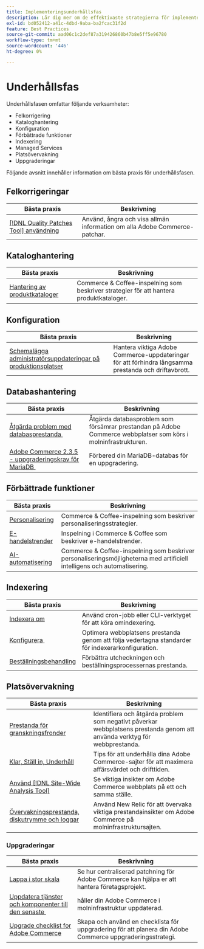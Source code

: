 ```yaml
---
title: Implementeringsunderhållsfas
description: Lär dig mer om de effektivaste strategierna för implementering i underhållsfasen av Adobe Commerce-projekt.
exl-id: bd052412-a41c-4dbd-9aba-ba2fcac31f2d
feature: Best Practices
source-git-commit: aad06c1c2def87a319426860b47b8e5ff5e96780
workflow-type: tm+mt
source-wordcount: '446'
ht-degree: 0%

---
```


# Underhållsfas

Underhållsfasen omfattar följande verksamheter:

- Felkorrigering
- Kataloghantering
- Konfiguration
- Förbättrade funktioner
- Indexering
- Managed Services
- Platsövervakning
- Uppgraderingar

Följande avsnitt innehåller information om bästa praxis för underhållsfasen.

## Felkorrigeringar

| Bästa praxis | Beskrivning |
|-----------------------------------------------------------------------------------|-------------------------------------------------------------------------------|
| [[!DNL Quality Patches Tool] användning](../../../tools/quality-patches-tool/usage.md) | Använd, ångra och visa allmän information om alla Adobe Commerce-patchar. |

## Kataloghantering

| Bästa praxis | Beskrivning |
|------------------------------------------------------------------------------------------------------------------------------------------------------------------|--------------------------------------------------------------------------------------|
| [Hantering av produktkataloger](https://www.gotostage.com/channel/fca90f7960be436f9b849215d9e06026/recording/2eea2782fc874047a020391000519f8b/watch?source=CHANNEL) | Commerce &amp; Coffee-inspelning som beskriver strategier för att hantera produktkataloger. |

## Konfiguration

| Bästa praxis | Beskrivning |
|-------------------------------------------------------------------------------------------|------------------------------------------------------------------------------------|
| [Schemalägga administratörsuppdateringar på produktionsplatser](scheduling-admin-updates-in-production.md) | Hantera viktiga Adobe Commerce-uppdateringar för att förhindra långsamma prestanda och driftavbrott. |

## Databashantering

| Bästa praxis | Beskrivning |
|----------------------------------------------------------------------------------------------------------|-----------------------------------------------------------------------------------------------------|
| [Åtgärda problem med databasprestanda &#x200B;](resolve-database-performance-issues.md) | Åtgärda databasproblem som försämrar prestandan på Adobe Commerce webbplatser som körs i molninfrastrukturen. |
| [Adobe Commerce 2.3.5 - uppgraderingskrav för MariaDB &#x200B;](commerce-235-upgrade-prerequisites-mariadb.md) | Förbered din MariaDB-databas för en uppgradering. |

## Förbättrade funktioner

| Bästa praxis | Beskrivning |
|---------------------------------------------------------------------------------------------------------------------------------------------------------|----------------------------------------------------------------------------------------------------------------------|
| [Personalisering](https://www.gotostage.com/channel/fca90f7960be436f9b849215d9e06026/recording/e218545a77de490fb5102eca07d0580a/watch?source=CHANNEL) | Commerce &amp; Coffee-inspelning som beskriver personaliseringsstrategier. |
| [E-handelstrender](https://www.gotostage.com/channel/fca90f7960be436f9b849215d9e06026/recording/9a772468d7b64409a3d5dff4d67e656d/watch?source=CHANNEL) | Inspelning i Commerce &amp; Coffee som beskriver e-handelstrender. |
| [AI-automatisering](https://www.gotostage.com/channel/fca90f7960be436f9b849215d9e06026/recording/27ae23699c2847be981a23ca098e548f/watch?source=CHANNEL) | Commerce &amp; Coffee-inspelning som beskriver personaliseringsmöjligheterna med artificiell intelligens och automatisering. |

## Indexering

| Bästa praxis | Beskrivning |
|------------------------------------------------------------------------------------------------------------|----------------------------------------------------------------------------------|
| [Indexera om](https://developer.adobe.com/commerce/php/development/components/indexing/#how-to-reindex) | Använd cron-jobb eller CLI-verktyget för att köra omindexering. |
| [Konfigurera &#x200B;](indexer-configuration.md) | Optimera webbplatsens prestanda genom att följa vedertagna standarder för indexerarkonfiguration. |
| [Beställningsbehandling](order-processing-configuration.md) | Förbättra utcheckningen och beställningsprocessernas prestanda. |

## Platsövervakning

| Bästa praxis | Beskrivning |
|-------------------------------------------------------------------------------------------------------------------------------------------------|-----------------------------------------------------------------------------------------------------------|
| [Prestanda för granskningsfronder](frontend-performance.md) | Identifiera och åtgärda problem som negativt påverkar webbplatsens prestanda genom att använda verktyg för webbprestanda. |
| [Klar, Ställ in, Underhåll](https://business.adobe.com/blog/basics/ready-set-maintain) | Tips för att underhålla dina Adobe Commerce-sajter för att maximera affärsvärdet och drifttiden. |
| [Använd [!DNL Site-Wide Analysis Tool]](../../../tools/site-wide-analysis-tool/intro.md#integrations-with-other-adobe-commerce-support-tools) | Se viktiga insikter om Adobe Commerce webbplats på ett och samma ställe. |
| [Övervakningsprestanda, diskutrymme och loggar](https://experienceleague.adobe.com/docs/commerce-cloud-service/user-guide/monitor/performance.html) | Använd New Relic för att övervaka viktiga prestandainsikter om Adobe Commerce på molninfrastruktursajten. |

### Uppgraderingar

| Bästa praxis | Beskrivning |
|-------------------------------------------------------------------------|--------------------------------------------------------------------------------------------|
| [Lappa i stor skala](patching-at-scale.md) | Se hur centraliserad patchning för Adobe Commerce kan hjälpa er att hantera företagsprojekt. |
| [Uppdatera tjänster och komponenter till den senaste &#x200B;](update-services.md) | håller din Adobe Commerce i molninfrastruktur uppdaterad. |
| [Upgrade checklist for Adobe Commerce &#x200B;](upgrade-checklist.md) | Skapa och använd en checklista för uppgradering för att planera din Adobe Commerce uppgraderingsstrategi. |
